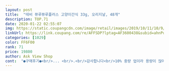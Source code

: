 ```yaml
---
layout: post 
title:  "테비 쮸루쮸루플러스 고양이간식 33g, 오리지날, 48개" 
description: TOP.71 
date: 2020-01-22 02:55:07 
img: https://static.coupangcdn.com/image/retail/images/2019/10/11/10/9/e0c8936e-70fc-4b6b-aea2-add5b2446323.jpg 
linkUrl: https://link.coupang.com/re/AFFSDP?lptag=AF3600438&subid=ahnPublicAsk&pageKey=321783014&itemId=1030169568&vendorItemId=5477972478&traceid=V0-113-78d6f4ece6cc0c60 
categories: [1029] 
color: FF6F00 
rank: 71 
price: 19800 
author: Ask View Shop 
cont:  "●구매후기●<br/>... <br/>.<br/>감사합니다<br/>10% 중량 업이라 용량이 많아 졌어요.<br/><br/>[ * 저만의 생각이 담긴 주관적 후기이다보니<br/>가격변동도 약간씩 있네요.<br/><br/>가성비가 좋아 그동안 자주 사먹였는데<br/>가장 상단에 있는 후기나 좋은글만 보고 구매하기보다는<br/>각각 19,800원에 구입했습니다.<br/><br/>간식을 줄이고있는데<br/>고양이 간식으로 유명한 일본 제품 츄*에 비해 양도 많은데 가격도 저렴하고, 입맛 까다로운 우리 고양이들도 잘 먹어서 너무 좋아요.<br/> 오리지널로 48개 시켰는데 두고두고 잘 먹을 것 같네요.<br/> 아직 아깽이라 한 봉 다 주기엔 너무 많은 것 같아서 한 번에 절반 정도씩, 남은 건 냉장보관 했다가 데워서 주고 있는데 우리 체리가 좋아해서 너무 행복합니다 요근래 가장 보람찬 소비였어요!<br/>괜히맘도든든한게있네요ㅋㅋ<br/>구매시 참고하세요!<br/>그래서 다시 구매했는데<br/>그래서 타사이트를 통해 먹이다가<br/>그런데 엊그제 재입고 문자가 날라왔어요.<br/><br/>기호성은 역시 좋아요.<br/><br/>길냥이들줄거라타우린으로골랐는데<br/>너무 감질맛 나는듯해보여서 ㅋㅋㅋㅋ<br/>너무 흥분해서 걱정되기까지해요.<br/><br/>다시 구매하려고 보니<br/>대~~충코인사해주다가도<br/>더 반가운 소식이네요 ㅋㅋㅋ<br/>두개씩 따주고있었어요.<br/><br/>두녀석 번갈아가며 짜 주기엔<br/>뜯지도않았는데 냥냥냥냥<br/>매번 그릇에다 줬었는데<br/>매번 바닥에 좀 흘리네요.<br/><br/>무엇보다 양에 비하면<br/>별점 한개(나쁨) 혹은 두개(별로)도 찾아보면<br/>상품평 페이지 우측 스마트필터를 통해<br/>새침떼기들도 시큰둥얼굴보고<br/>손에들린얘보면<br/>손으로 꾹 짜줄때 컨트롤이 안되다보니<br/>수령일: 2019.<br/>11.<br/>16 (로켓배송)<br/>애들이너무너무좋아해요<br/>오리지날과 타우린 모두<br/>오우 용량이 업이 됐다니<br/>요즘 아이들 다이어트 시키느라고(묘생의숙제 ㅠㅠ)<br/>우리 첫째는 숨도 안쉬고 먹어서 ㅠㅠ<br/>원래 차오르보다는 쮸루쮸루가 양이 많은편이라<br/>유통기한: 2021.<br/>08.<br/>21<br/>이번엔 그냥 짜서줘보려고 했는데<br/>자칫 한쪽으로 기울수있어요.<br/> 별점 후기 확인하실때<br/>제품 구매시 더 도움되더라고요.<br/><br/>주문을 자연스레 안하게 됐습니다 ㅠ<br/>주문일: 2019.<br/>11.<br/>15<br/>지금보니 가격이 1만8천원대로<br/>쮸루쮸루가 다 떨어질때쯤<br/>쮸루쮸루는 기호성도 좋고<br/>차오르 츄르 하나를 둘이 나눠주자니<br/>차오르 츄르에 비해<br/>참고되시길 바라는 마음에 적어봅니다 :<br/> -]<br/>쿠팡에서 없어졌더라고요.<br/><br/>큰 탈 없이 두냥이 다 잘 먹고있습니다.<br/><br/>팩이 뭔가 컨트롤하기 어렵네요 ㅋㅋㅋ<br/>팩이 커서 그런지<br/>" 
---
```

